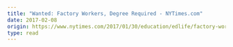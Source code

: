 ```yaml
---
title: "Wanted: Factory Workers, Degree Required - NYTimes.com"
date: 2017-02-08
origin: https://www.nytimes.com/2017/01/30/education/edlife/factory-workers-college-degree-apprenticeships.html?nytmobile=0
type: read
---
```



